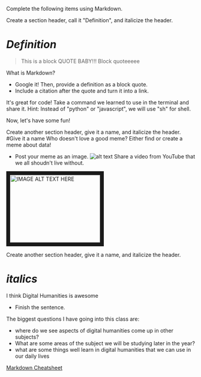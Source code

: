 Complete the following items using Markdown.

Create a section header, call it "Definition", and italicize the header.
# *Definition* 
>This is a block QUOTE BABY!!!
>Block quoteeeee



What is Markdown?
  * Google it! Then, provide a definition as a block quote.
  * Include a citation after the quote and turn it into a link. 
 
It's great for code! Take a command we learned to use in the terminal and share it. Hint: Instead of "python" or "javascript", we will use "sh" for shell.
  
 
Now, let's have some fun! 

Create another section header, give it a name, and italicize the header.
#Give it a name
Who doesn't love a good meme? Either find or create a meme about data!
* Post your meme as an image.
![alt text](https://upload.wikimedia.org/wikipedia/commons/0/06/Randy_Moss.jpg)
Share a video from YouTube that we all shoudn't live without. 

<a href="http://www.youtube.com/watch?feature=player_embedded&v=lwDa7zEuPWA
" target="_blank"><img src="http://img.youtube.com/vi/YOUTUBE_VIDEO_ID_HERE/0.jpg" 
alt="IMAGE ALT TEXT HERE" width="240" height="180" border="10" /></a>


Create another section header, give it a name, and italicize the header.
# *italics*
I think Digital Humanities is awesome
* Finish the sentence. 

The biggest questions I have going into this class are:
  * where do we see aspects of digital humanities come up in other subjects?
  * What are some areas of the subject we will be studying later in the year?
  * what are some things well learn in digital humanities that we can use in our daily lives
  
  
[Markdown Cheatsheet](https://github.com/adam-p/markdown-here/wiki/Markdown-Cheatsheet)   
